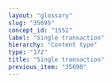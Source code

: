 ```yaml
---
layout: "glossary"
slug: "35695"
concept_id: "1552"
label: "Single transaction"
hierarchy: "Content type"
type: "172"
title: "Single transaction"
previous_item: "35698"
---
```

